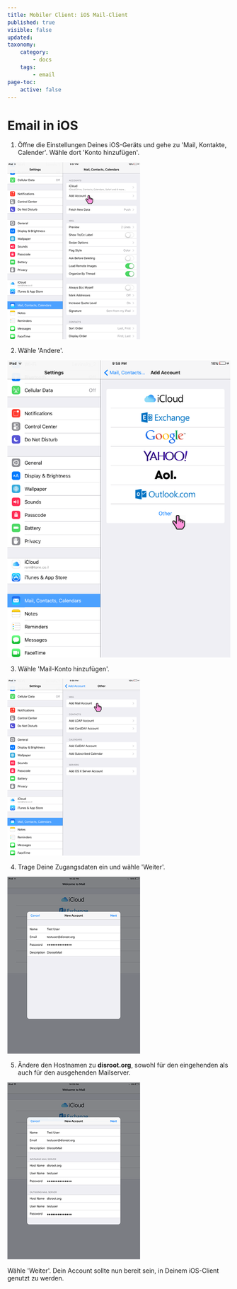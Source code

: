 ```yaml
---
title: Mobiler Client: iOS Mail-Client
published: true
visible: false
updated:
taxonomy:
    category:
        - docs
    tags:
        - email
page-toc:
    active: false
---
```


# Email in iOS

1. Öffne die Einstellungen Deines iOS-Geräts und gehe zu 'Mail, Kontakte, Calender'. Wähle dort 'Konto hinzufügen'.

![](en/ios_mail1.PNG)

2. Wähle 'Andere'.

![](en/ios_mail2.PNG)

3. Wähle 'Mail-Konto hinzufügen'.

![](en/ios_mail3.PNG)

4. Trage Deine Zugangsdaten ein und wähle 'Weiter'.

![](en/ios_mail4.PNG)

5. Ändere den Hostnamen zu **disroot.org**, sowohl für den eingehenden als auch für den ausgehenden Mailserver.

![](en/ios_mail5.PNG)

Wähle 'Weiter'. Dein Account sollte nun bereit sein, in Deinem iOS-Client genutzt zu werden.
